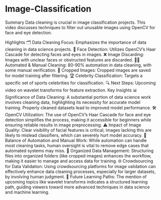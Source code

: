 # Image-Classification
Summary
Data cleaning is crucial in image classification projects. This video discusses techniques to filter out unusable images using OpenCV for face and eye detection.

Highlights
🗂️ Data Cleaning Focus: Emphasizes the importance of data cleaning in data science projects.
📸 Face Detection: Utilizes OpenCV’s Haar Cascade for detecting faces and eyes in images.
❌ Image Discarding: Images with unclear faces or obstructed features are discarded.
👩‍💻 Automated & Manual Cleaning: 80-90% automation in data cleaning, with some manual verification.
📁 Cropped Images: Cropped images are saved for model training after filtering.
🏆 Celebrity Classification: Targets a specific set of sports celebrities for classification.
🔍 Next Steps: Upcoming video on wavelet transforms for feature extraction.
Key Insights
📊 Significance of Data Cleaning: A substantial portion of data science work involves cleaning data, highlighting its necessity for accurate model training. Properly cleaned datasets lead to improved model performance.
🛠️ OpenCV Utilization: The use of OpenCV’s Haar Cascade for face and eye detection simplifies the process, making it accessible for beginners while ensuring reliable results in image preprocessing.
⚠️ Impact of Image Quality: Clear visibility of facial features is critical; images lacking this are likely to mislead classifiers, which can severely hurt model accuracy.
🧹 Balance of Automation and Manual Work: While automation can handle most cleaning tasks, human oversight is vital to remove edge cases that automated systems may miss.
🔄 Organized Data Management: Structuring files into organized folders (like cropped images) enhances the workflow, making it easier to manage and access data for training.
🌐 Crowdsourcing for Data Validation: Using crowdsourcing platforms for image validation can effectively enhance data cleaning processes, especially for larger datasets, by involving human judgment.
📅 Future Learning Paths: The mention of upcoming topics like wavelet transforms indicates a structured learning path, guiding viewers toward more advanced techniques in data science and machine learning.
